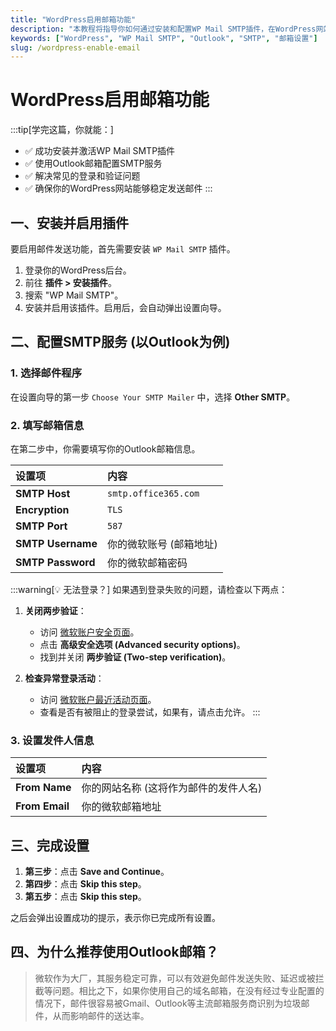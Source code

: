 ```yaml
---
title: "WordPress启用邮箱功能"
description: "本教程将指导你如何通过安装和配置WP Mail SMTP插件，在WordPress网站上启用稳定可靠的邮件发送功能，并以Outlook邮箱为例进行详细说明。"
keywords: ["WordPress", "WP Mail SMTP", "Outlook", "SMTP", "邮箱设置"]
slug: /wordpress-enable-email
---
```


# WordPress启用邮箱功能

:::tip[学完这篇，你就能：]
- ✅ 成功安装并激活WP Mail SMTP插件
- ✅ 使用Outlook邮箱配置SMTP服务
- ✅ 解决常见的登录和验证问题
- ✅ 确保你的WordPress网站能够稳定发送邮件
:::

## 一、安装并启用插件

要启用邮件发送功能，首先需要安装 `WP Mail SMTP` 插件。

1.  登录你的WordPress后台。
2.  前往 **插件 > 安装插件**。
3.  搜索 "WP Mail SMTP"。
4.  安装并启用该插件。启用后，会自动弹出设置向导。

## 二、配置SMTP服务 (以Outlook为例)

### 1. 选择邮件程序

在设置向导的第一步 `Choose Your SMTP Mailer` 中，选择 **Other SMTP**。

### 2. 填写邮箱信息

在第二步中，你需要填写你的Outlook邮箱信息。

| 设置项 | 内容 |
| :--- | :--- |
| **SMTP Host** | `smtp.office365.com` |
| **Encryption** | `TLS` |
| **SMTP Port** | `587` |
| **SMTP Username** | 你的微软账号 (邮箱地址) |
| **SMTP Password** | 你的微软邮箱密码 |

:::warning[💡 无法登录？]
如果遇到登录失败的问题，请检查以下两点：

1.  **关闭两步验证**：
    - 访问 [微软账户安全页面](https://account.microsoft.com/security)。
    - 点击 **高级安全选项 (Advanced security options)**。
    - 找到并关闭 **两步验证 (Two-step verification)**。

2.  **检查异常登录活动**：
    - 访问 [微软账户最近活动页面](https://account.live.com/activity)。
    - 查看是否有被阻止的登录尝试，如果有，请点击允许。
:::

### 3. 设置发件人信息

| 设置项 | 内容 |
| :--- | :--- |
| **From Name** | 你的网站名称 (这将作为邮件的发件人名) |
| **From Email** | 你的微软邮箱地址 |

## 三、完成设置

1.  **第三步**：点击 **Save and Continue**。
2.  **第四步**：点击 **Skip this step**。
3.  **第五步**：点击 **Skip this step**。

之后会弹出设置成功的提示，表示你已完成所有设置。

## 四、为什么推荐使用Outlook邮箱？

> 微软作为大厂，其服务稳定可靠，可以有效避免邮件发送失败、延迟或被拦截等问题。相比之下，如果你使用自己的域名邮箱，在没有经过专业配置的情况下，邮件很容易被Gmail、Outlook等主流邮箱服务商识别为垃圾邮件，从而影响邮件的送达率。
